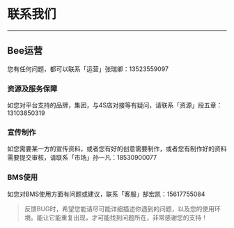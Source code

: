 # 联系我们

---

<extoc></extoc>

## Bee运营

您有任何问题，都可以联系「运营」张瑞卿：13523559097

### 资源及服务保障

如您对平台支持的品牌，集团，与4S店对接等有疑问，请联系「资源」段五章：13103850319



### 宣传制作

如您需要某一方的宣传资料，或者您有好的创意需要制作，或者您有制作好的资料需要提交审核，请联系「市场」孙一凡：18530900077

### BMS使用

如您对BMS使用方面有问题或建议，联系「客服」郜宏凯：15617755084

> 反馈BUG时，希望您能请尽可能详细描述你遇到的问题，以及您的使用环境。能让它能重复出现，才可能找到问题所在，非常感谢您的支持！



